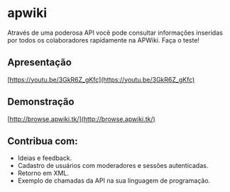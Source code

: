 # apwiki
Através de uma poderosa API você pode consultar informações inseridas por todos os colaboradores rapidamente na APWiki. Faça o teste!

## Apresentação
[https://youtu.be/3GkR6Z_gKfc](https://youtu.be/3GkR6Z_gKfc)

## Demonstração
[http://browse.apwiki.tk/](http://browse.apwiki.tk/)

## Contribua com:
* Ideias e feedback.
* Cadastro de usuários com moderadores e sessões autenticadas.
* Retorno em XML.
* Exemplo de chamadas da API na sua linguagem de programação.
